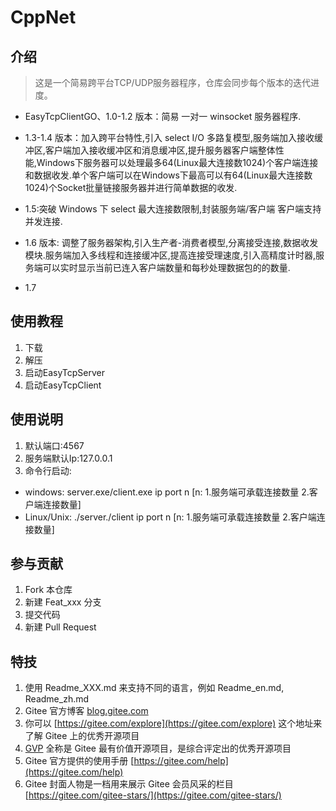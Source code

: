 # CppNet

## 介绍
> 这是一个简易跨平台TCP/UDP服务器程序，仓库会同步每个版本的迭代进度。

- EasyTcpClientGO、1.0-1.2 版本：简易 一对一 winsocket 服务器程序.

- 1.3-1.4 版本：加入跨平台特性,引入 select I/O 多路复模型,服务端加入接收缓冲区,客户端加入接收缓冲区和消息缓冲区,提升服务器客户端整体性能,Windows下服务器可以处理最多64(Linux最大连接数1024)个客户端连接和数据收发.单个客户端可以在Windows下最高可以有64(Linux最大连接数1024)个Socket批量链接服务器并进行简单数据的收发.
- 1.5:突破 Windows 下 select 最大连接数限制,封装服务端/客户端 客户端支持并发连接.
- 1.6 版本: 调整了服务器架构,引入生产者-消费者模型,分离接受连接,数据收发模块.服务端加入多线程和连接缓冲区,提高连接受理速度,引入高精度计时器,服务端可以实时显示当前已连入客户端数量和每秒处理数据包的的数量.
- 1.7 


## 使用教程

1.  下载
2.  解压
3.  启动EasyTcpServer
4.  启动EasyTcpClient

## 使用说明

1.  默认端口:4567
2.  服务端默认Ip:127.0.0.1
3.  命令行启动:
- windows: server.exe/client.exe ip port n [n: 1.服务端可承载连接数量 2.客户端连接数量]
- Linux/Unix: ./server./client ip port n [n: 1.服务端可承载连接数量 2.客户端连接数量]

## 参与贡献

1.  Fork 本仓库
2.  新建 Feat_xxx 分支
3.  提交代码
4.  新建 Pull Request


## 特技

1.  使用 Readme\_XXX.md 来支持不同的语言，例如 Readme\_en.md, Readme\_zh.md
2.  Gitee 官方博客 [blog.gitee.com](https://blog.gitee.com)
3.  你可以 [https://gitee.com/explore](https://gitee.com/explore) 这个地址来了解 Gitee 上的优秀开源项目
4.  [GVP](https://gitee.com/gvp) 全称是 Gitee 最有价值开源项目，是综合评定出的优秀开源项目
5.  Gitee 官方提供的使用手册 [https://gitee.com/help](https://gitee.com/help)
6.  Gitee 封面人物是一档用来展示 Gitee 会员风采的栏目 [https://gitee.com/gitee-stars/](https://gitee.com/gitee-stars/)
